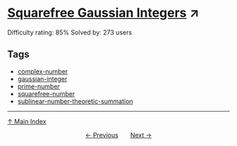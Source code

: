 # [Squarefree Gaussian Integers](https://projecteuler.net/problem=556) ↗️

Difficulty rating: 85%
Solved by: 273 users
## Tags

- [complex-number](../tags/complex-number.md)
- [gaussian-integer](../tags/gaussian-integer.md)
- [prime-number](../tags/prime-number.md)
- [squarefree-number](../tags/squarefree-number.md)
- [sublinear-number-theoretic-summation](../tags/sublinear-number-theoretic-summation.md)



---

[↑ Main Index](../README.md)


<div align=center><a href='555.md'>← Previous</a> &nbsp;&nbsp; &nbsp;&nbsp;  <a href='557.md'>Next →</a></div>
